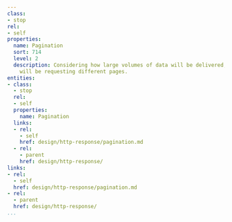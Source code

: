 ```yaml
---
class:
- stop
rel:
- self
properties:
  name: Pagination
  sort: 714
  level: 2
  description: Considering how large volumes of data will be delivered, and consumers
    will be requesting different pages.
entities:
- class:
  - stop
  rel:
  - self
  properties:
    name: Pagination
  links:
  - rel:
    - self
    href: design/http-response/pagination.md
  - rel:
    - parent
    href: design/http-response/
links:
- rel:
  - self
  href: design/http-response/pagination.md
- rel:
  - parent
  href: design/http-response/
...
```


